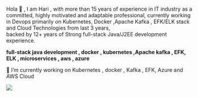 ### 
Hola 👋 , I am Hari , with more than 15 years of experience in IT industry as a committed, highly motivated and adaptable professional,
currently working in Devops primarily on Kubernetes, Docker ,Apache Kafka , EFK/ELK stack and Cloud Technologies from last 3 years,    
backed by 12+ years of Strong full-stack Java/J2EE development experience.

**full-stack java development , docker , kubernetes ,Apache kafka , EFK, ELK , microservices , aws , azure**

🔭 I’m currently working on Kubernetes , docker , Kafka , EFK, Azure and AWS Cloud

![](https://komarev.com/ghpvc/?username=hari819&color=blueviolet)

